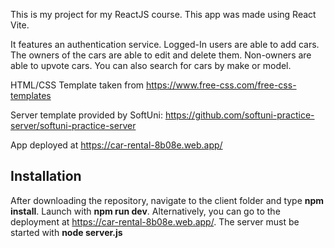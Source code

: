 This is my project for my ReactJS course. This app was made using React Vite.

It features an authentication service. Logged-In users are able to add cars. The owners of the cars are able to edit and delete them. Non-owners are able to upvote cars. You can also search for cars by make or model.

HTML/CSS Template taken from https://www.free-css.com/free-css-templates

Server template provided by SoftUni: https://github.com/softuni-practice-server/softuni-practice-server

App deployed at https://car-rental-8b08e.web.app/

## Installation
After downloading the repository, navigate to the client folder and type **npm install**. Launch with **npm run dev**. Alternatively, you can go to the deployment at https://car-rental-8b08e.web.app/.
The server must be started with **node server.js** 
